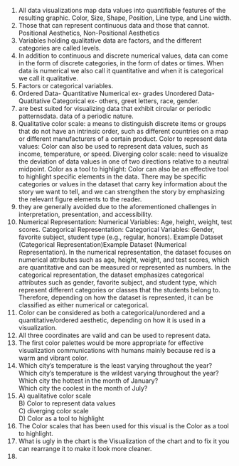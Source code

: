 1. All data visualizations map data values into quantifiable features of the resulting graphic. Color, Size, Shape, Position, Line type, and Line width.
2. Those that can represent continuous data and those that cannot. Positional Aesthetics, Non-Positional Aesthetics
3. Variables holding qualitative data are factors, and the different categories are called levels.
4. In addition to continuous and discrete numerical values, data can come in the form of discrete categories, in the form of dates or times. When data is numerical we also call it quantitative and when it is categorical we call it qualitative.
5. Factors or categorical variables.  
6. Ordered Data- Quantitative Numerical ex- grades Unordered Data- Quatitative Categorical ex- others, greet letters, race, gender.
7.  are best suited for visualizing data that exhibit circular or periodic patternsdata. data of a periodic nature.
8. Qualitative color scale: a means to distinguish discrete items or groups that do not have an intrinsic order, such as different countries on a map or different manufacturers of a certain product. Color to represent data values: Color can also be used to represent data values, such as income, temperature, or speed. Diverging color scale: need to visualize the deviation of data values in one of two directions relative to a neutral midpoint. Color as a tool to highlight: Color can also be an effective tool to highlight specific elements in the data. There may be specific categories or values in the dataset that carry key information about the story we want to tell, and we can strengthen the story by emphasizing the relevant figure elements to the reader.
9. they are generally avoided due to the aforementioned challenges in interpretation, presentation, and accessibility.
10. Numerical Representation: Numerical Variables: Age, height, weight, test scores. Categorical Representation:  Categorical Variables: Gender, favorite subject, student type (e.g., regular, honors). Example Dataset (Categorical Representation)Example Dataset (Numerical Representation).  In the numerical representation, the dataset focuses on numerical attributes such as age, height, weight, and test scores, which are quantitative and can be measured or represented as numbers. In the categorical representation, the dataset emphasizes categorical attributes such as gender, favorite subject, and student type, which represent different categories or classes that the students belong to. Therefore, depending on how the dataset is represented, it can be classified as either numerical or categorical.
11. Color can be considered as both a categorical/unordered and a quantitative/ordered aesthetic, depending on how it is used in a visualization.
12. All three coordinates are valid and can be used to represent data.
13. The first color palettes would be more appropriate for effective visualization communications with humans mainly because red is a warm and vibrant color.
14. Which city’s temperature is the least varying throughout the year?   
Which city’s temperature is the wildest varying throughout the year?   
Which city the hottest in the month of January?   
Which city the coolest in the month of July?
15. A) qualitative color scale   
    B) Color to represent data values   
    C) diverging color scale   
    D) Color as a tool to highlight
16. The Color scales that has been used for this visual is the Color as a tool to highlight.
17. What is ugly in the chart is the Visualization of the chart and to fix it you can rearrange it to make it look more cleaner.  
18. 

